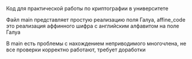 Код для практической работы по криптографии в университете

Файл main представляет простую реализацию поля Галуа, 
affine_code это реализация аффинного шифра с английским алфавитом на поле Галуа

В main есть проблемы с нахождением неприводимого многочлена, не все проверки корректно работают, требует доработки